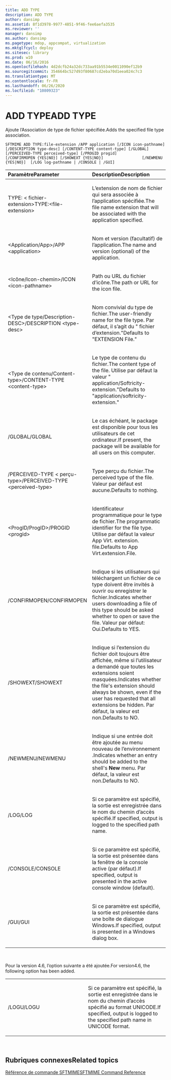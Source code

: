 ```yaml
---
title: ADD TYPE
description: ADD TYPE
author: dansimp
ms.assetid: 8f1d3978-9977-4851-9f46-fee6aefa3535
ms.reviewer: ''
manager: dansimp
ms.author: dansimp
ms.pagetype: mdop, appcompat, virtualization
ms.mktglfcycl: deploy
ms.sitesec: library
ms.prod: w10
ms.date: 06/16/2016
ms.openlocfilehash: 4d2dcfb24a32dc733aa91b5534e0011090ef12b9
ms.sourcegitcommit: 354664bc527d93f80687cd2eba70d1eea024c7c3
ms.translationtype: MT
ms.contentlocale: fr-FR
ms.lasthandoff: 06/26/2020
ms.locfileid: "10809323"
---
```

# <span data-ttu-id="84a79-103">ADD TYPE</span><span class="sxs-lookup"><span data-stu-id="84a79-103">ADD TYPE</span></span>


<span data-ttu-id="84a79-104">Ajoute l’Association de type de fichier spécifiée.</span><span class="sxs-lookup"><span data-stu-id="84a79-104">Adds the specified file type association.</span></span>

`SFTMIME ADD TYPE:file-extension /APP application [/ICON icon-pathname]                 [/DESCRIPTION type-desc] [/CONTENT-TYPE content-type] [/GLOBAL]                 [/PERCEIVED-TYPE perceived-type] [/PROGID progid]                 [/CONFIRMOPEN {YES|NO}] [/SHOWEXT {YES|NO}]                 [/NEWMENU {YES|NO}]  [/LOG log-pathname | /CONSOLE | /GUI]`

<table>
<colgroup>
<col width="50%" />
<col width="50%" />
</colgroup>
<thead>
<tr class="header">
<th align="left"><span data-ttu-id="84a79-105">Paramètre</span><span class="sxs-lookup"><span data-stu-id="84a79-105">Parameter</span></span></th>
<th align="left"><span data-ttu-id="84a79-106">Description</span><span class="sxs-lookup"><span data-stu-id="84a79-106">Description</span></span></th>
</tr>
</thead>
<tbody>
<tr class="odd">
<td align="left"><p><span data-ttu-id="84a79-107">TYPE: &lt; fichier-extension&gt;</span><span class="sxs-lookup"><span data-stu-id="84a79-107">TYPE:&lt;file-extension&gt;</span></span></p></td>
<td align="left"><p><span data-ttu-id="84a79-108">L’extension de nom de fichier qui sera associée à l’application spécifiée.</span><span class="sxs-lookup"><span data-stu-id="84a79-108">The file name extension that will be associated with the application specified.</span></span></p></td>
</tr>
<tr class="even">
<td align="left"><p><span data-ttu-id="84a79-109">&lt;Application/App&gt;</span><span class="sxs-lookup"><span data-stu-id="84a79-109">/APP &lt;application&gt;</span></span></p></td>
<td align="left"><p><span data-ttu-id="84a79-110">Nom et version (facultatif) de l’application.</span><span class="sxs-lookup"><span data-stu-id="84a79-110">The name and version (optional) of the application.</span></span></p></td>
</tr>
<tr class="odd">
<td align="left"><p><span data-ttu-id="84a79-111">&lt;Icône/Icon-chemin&gt;</span><span class="sxs-lookup"><span data-stu-id="84a79-111">/ICON &lt;icon-pathname&gt;</span></span></p></td>
<td align="left"><p><span data-ttu-id="84a79-112">Path ou URL du fichier d’icône.</span><span class="sxs-lookup"><span data-stu-id="84a79-112">The path or URL for the icon file.</span></span></p></td>
</tr>
<tr class="even">
<td align="left"><p><span data-ttu-id="84a79-113">&lt;Type de type/Description-DESC&gt;</span><span class="sxs-lookup"><span data-stu-id="84a79-113">/DESCRIPTION &lt;type-desc&gt;</span></span></p></td>
<td align="left"><p><span data-ttu-id="84a79-114">Nom convivial du type de fichier.</span><span class="sxs-lookup"><span data-stu-id="84a79-114">The user-friendly name for the file type.</span></span> <span data-ttu-id="84a79-115">Par défaut, il s’agit du &quot; fichier d’extension.&quot;</span><span class="sxs-lookup"><span data-stu-id="84a79-115">Defaults to &quot;EXTENSION File.&quot;</span></span></p></td>
</tr>
<tr class="odd">
<td align="left"><p><span data-ttu-id="84a79-116">&lt;Type de contenu/Content-type&gt;</span><span class="sxs-lookup"><span data-stu-id="84a79-116">/CONTENT-TYPE &lt;content-type&gt;</span></span></p></td>
<td align="left"><p><span data-ttu-id="84a79-117">Le type de contenu du fichier.</span><span class="sxs-lookup"><span data-stu-id="84a79-117">The content type of the file.</span></span> <span data-ttu-id="84a79-118">Utilise par défaut la valeur &quot; application/Softricity-extension.&quot;</span><span class="sxs-lookup"><span data-stu-id="84a79-118">Defaults to &quot;application/softricity-extension.&quot;</span></span></p></td>
</tr>
<tr class="even">
<td align="left"><p><span data-ttu-id="84a79-119">/GLOBAL</span><span class="sxs-lookup"><span data-stu-id="84a79-119">/GLOBAL</span></span></p></td>
<td align="left"><p><span data-ttu-id="84a79-120">Le cas échéant, le package est disponible pour tous les utilisateurs de cet ordinateur.</span><span class="sxs-lookup"><span data-stu-id="84a79-120">If present, the package will be available for all users on this computer.</span></span></p></td>
</tr>
<tr class="odd">
<td align="left"><p><span data-ttu-id="84a79-121">/PERCEIVED-TYPE &lt; perçu-type&gt;</span><span class="sxs-lookup"><span data-stu-id="84a79-121">/PERCEIVED-TYPE &lt;perceived-type&gt;</span></span></p></td>
<td align="left"><p><span data-ttu-id="84a79-122">Type perçu du fichier.</span><span class="sxs-lookup"><span data-stu-id="84a79-122">The perceived type of the file.</span></span> <span data-ttu-id="84a79-123">Valeur par défaut est aucune.</span><span class="sxs-lookup"><span data-stu-id="84a79-123">Defaults to nothing.</span></span></p></td>
</tr>
<tr class="even">
<td align="left"><p><span data-ttu-id="84a79-124">&lt;ProgID/ProgID&gt;</span><span class="sxs-lookup"><span data-stu-id="84a79-124">/PROGID &lt;progid&gt;</span></span></p></td>
<td align="left"><p><span data-ttu-id="84a79-125">Identificateur programmatique pour le type de fichier.</span><span class="sxs-lookup"><span data-stu-id="84a79-125">The programmatic identifier for the file type.</span></span> <span data-ttu-id="84a79-126">Utilise par défaut la valeur App Virt. extension. file.</span><span class="sxs-lookup"><span data-stu-id="84a79-126">Defaults to App Virt.extension.File.</span></span></p></td>
</tr>
<tr class="odd">
<td align="left"><p><span data-ttu-id="84a79-127">/CONFIRMOPEN</span><span class="sxs-lookup"><span data-stu-id="84a79-127">/CONFIRMOPEN</span></span></p></td>
<td align="left"><p><span data-ttu-id="84a79-128">Indique si les utilisateurs qui téléchargent un fichier de ce type doivent être invités à ouvrir ou enregistrer le fichier.</span><span class="sxs-lookup"><span data-stu-id="84a79-128">Indicates whether users downloading a file of this type should be asked whether to open or save the file.</span></span> <span data-ttu-id="84a79-129">Valeur par défaut: Oui.</span><span class="sxs-lookup"><span data-stu-id="84a79-129">Defaults to YES.</span></span></p></td>
</tr>
<tr class="even">
<td align="left"><p><span data-ttu-id="84a79-130">/SHOWEXT</span><span class="sxs-lookup"><span data-stu-id="84a79-130">/SHOWEXT</span></span></p></td>
<td align="left"><p><span data-ttu-id="84a79-131">Indique si l’extension du fichier doit toujours être affichée, même si l’utilisateur a demandé que toutes les extensions soient masquées.</span><span class="sxs-lookup"><span data-stu-id="84a79-131">Indicates whether the file's extension should always be shown, even if the user has requested that all extensions be hidden.</span></span> <span data-ttu-id="84a79-132">Par défaut, la valeur est non.</span><span class="sxs-lookup"><span data-stu-id="84a79-132">Defaults to NO.</span></span></p></td>
</tr>
<tr class="odd">
<td align="left"><p><span data-ttu-id="84a79-133">/NEWMENU</span><span class="sxs-lookup"><span data-stu-id="84a79-133">/NEWMENU</span></span></p></td>
<td align="left"><p><span data-ttu-id="84a79-134">Indique si une entrée doit être ajoutée au menu nouveau de l’environnement <strong> </strong> .</span><span class="sxs-lookup"><span data-stu-id="84a79-134">Indicates whether an entry should be added to the shell's <strong>New</strong> menu.</span></span> <span data-ttu-id="84a79-135">Par défaut, la valeur est non.</span><span class="sxs-lookup"><span data-stu-id="84a79-135">Defaults to NO.</span></span></p></td>
</tr>
<tr class="even">
<td align="left"><p><span data-ttu-id="84a79-136">/LOG</span><span class="sxs-lookup"><span data-stu-id="84a79-136">/LOG</span></span></p></td>
<td align="left"><p><span data-ttu-id="84a79-137">Si ce paramètre est spécifié, la sortie est enregistrée dans le nom du chemin d’accès spécifié.</span><span class="sxs-lookup"><span data-stu-id="84a79-137">If specified, output is logged to the specified path name.</span></span></p></td>
</tr>
<tr class="odd">
<td align="left"><p><span data-ttu-id="84a79-138">/CONSOLE</span><span class="sxs-lookup"><span data-stu-id="84a79-138">/CONSOLE</span></span></p></td>
<td align="left"><p><span data-ttu-id="84a79-139">Si ce paramètre est spécifié, la sortie est présentée dans la fenêtre de la console active (par défaut).</span><span class="sxs-lookup"><span data-stu-id="84a79-139">If specified, output is presented in the active console window (default).</span></span></p></td>
</tr>
<tr class="even">
<td align="left"><p><span data-ttu-id="84a79-140">/GUI</span><span class="sxs-lookup"><span data-stu-id="84a79-140">/GUI</span></span></p></td>
<td align="left"><p><span data-ttu-id="84a79-141">Si ce paramètre est spécifié, la sortie est présentée dans une boîte de dialogue Windows.</span><span class="sxs-lookup"><span data-stu-id="84a79-141">If specified, output is presented in a Windows dialog box.</span></span></p></td>
</tr>
</tbody>
</table>

 

<span data-ttu-id="84a79-142">Pour la version 4.6, l’option suivante a été ajoutée.</span><span class="sxs-lookup"><span data-stu-id="84a79-142">For version4.6, the following option has been added.</span></span>

<table>
<colgroup>
<col width="50%" />
<col width="50%" />
</colgroup>
<tbody>
<tr class="odd">
<td align="left"><p><span data-ttu-id="84a79-143">/LOGU</span><span class="sxs-lookup"><span data-stu-id="84a79-143">/LOGU</span></span></p></td>
<td align="left"><p><span data-ttu-id="84a79-144">Si ce paramètre est spécifié, la sortie est enregistrée dans le nom du chemin d’accès spécifié au format UNICODE.</span><span class="sxs-lookup"><span data-stu-id="84a79-144">If specified, output is logged to the specified path name in UNICODE format.</span></span></p></td>
</tr>
</tbody>
</table>

 

## <span data-ttu-id="84a79-145">Rubriques connexes</span><span class="sxs-lookup"><span data-stu-id="84a79-145">Related topics</span></span>


[<span data-ttu-id="84a79-146">Référence de commande SFTMIME</span><span class="sxs-lookup"><span data-stu-id="84a79-146">SFTMIME Command Reference</span></span>](sftmime--command-reference.md)

 

 





